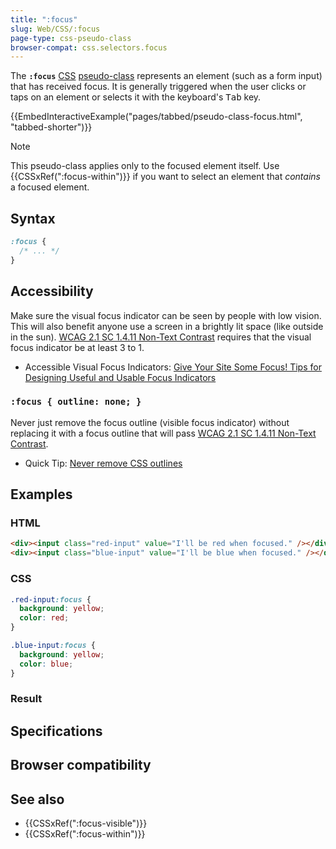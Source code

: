 ```yaml
---
title: ":focus"
slug: Web/CSS/:focus
page-type: css-pseudo-class
browser-compat: css.selectors.focus
---
```




The **`:focus`** [CSS](/Web/CSS) [pseudo-class](/Web/CSS/Pseudo-classes) represents an element (such as a form input) that has received focus. It is generally triggered when the user clicks or taps on an element or selects it with the keyboard's <kbd>Tab</kbd> key.

{{EmbedInteractiveExample("pages/tabbed/pseudo-class-focus.html", "tabbed-shorter")}}

> [!NOTE]
> This pseudo-class applies only to the focused element itself. Use {{CSSxRef(":focus-within")}} if you want to select an element that _contains_ a focused element.

## Syntax

```css
:focus {
  /* ... */
}
```

## Accessibility

Make sure the visual focus indicator can be seen by people with low vision. This will also benefit anyone use a screen in a brightly lit space (like outside in the sun). [WCAG 2.1 SC 1.4.11 Non-Text Contrast](https://www.w3.org/WAI/WCAG21/Understanding/non-text-contrast.html) requires that the visual focus indicator be at least 3 to 1.

- Accessible Visual Focus Indicators: [Give Your Site Some Focus! Tips for Designing Useful and Usable Focus Indicators](https://www.deque.com/blog/give-site-focus-tips-designing-usable-focus-indicators/)

### `:focus { outline: none; }`

Never just remove the focus outline (visible focus indicator) without replacing it with a focus outline that will pass [WCAG 2.1 SC 1.4.11 Non-Text Contrast](https://www.w3.org/WAI/WCAG21/Understanding/non-text-contrast.html).

- Quick Tip: [Never remove CSS outlines](https://www.a11yproject.com/posts/never-remove-css-outlines/)

## Examples

### HTML

```html
<div><input class="red-input" value="I'll be red when focused." /></div>
<div><input class="blue-input" value="I'll be blue when focused." /></div>
```

### CSS

```css
.red-input:focus {
  background: yellow;
  color: red;
}

.blue-input:focus {
  background: yellow;
  color: blue;
}
```

### Result



## Specifications



## Browser compatibility



## See also

- {{CSSxRef(":focus-visible")}}
- {{CSSxRef(":focus-within")}}
